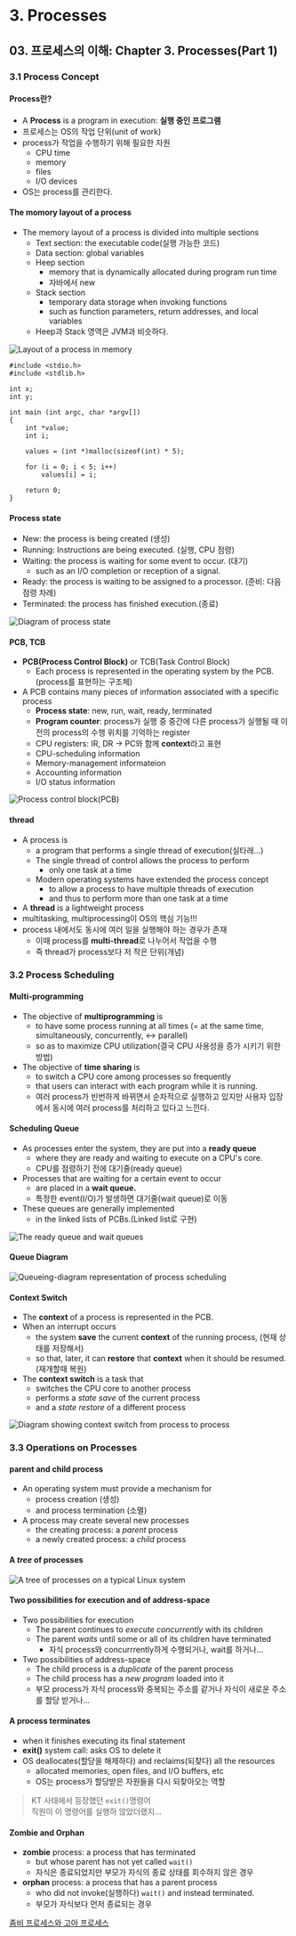 # 3. Processes

## 03. 프로세스의 이해: Chapter 3. Processes(Part 1)

### 3.1 Process Concept

#### Process란?

* A **Process** is a program in execution: **실행 중인 프로그램**
* 프로세스는 OS의 작업 단위(unit of work)
* process가 작업을 수행하기 위해 필요한 자원
    * CPU time
    * memory
    * files
    * I/O devices
* OS는 process를 관리한다.

#### The momory layout of a process

* The memory layout of a process is divided into multiple sections
    * Text section: the executable code(실행 가능한 코드)
    * Data section: global variables
    * Heep section
        * memory that is dynamically allocated during program run time
        * 자바에서 new
    * Stack section
        * temporary data storage when invoking functions
        * such as function parameters, return addresses, and local variables
    * Heep과 Stack 영역은 JVM과 비슷하다.

![Layout of a process in memory](https://i.ibb.co/q5KxDnR/bandicam-2021-10-31-18-42-00-053.jpg)

```
#include <stdio.h>
#include <stdlib.h>

int x;
int y;

int main (int argc, char *argv[])
{
    int *value;
    int i;
    
    values = (int *)malloc(sizeof(int) * 5);
    
    for (i = 0; i < 5; i++)
        values[i] = i;
    
    return 0;
}
```

#### Process state

* New: the process is being created (생성)
* Running: Instructions are being executed. (실행, CPU 점령)
* Waiting: the process is waiting for some event to occur. (대기)
    * such as an I/O completion or reception of a signal.
* Ready: the process is waiting to be assigned to a processor. (준비: 다음 점령 차례)
* Terminated: the process has finished execution.(종료)

![Diagram of process state](https://i.ibb.co/0sYNMxv/bandicam-2021-10-31-18-47-59-066.jpg)

#### PCB, TCB

* **PCB(Process Control Block)** or TCB(Task Control Block)
    * Each process is represented in the operating system by the PCB.(process를 표현하는 구조체)
* A PCB contains many pieces of information associated with a specific process
    * **Process state**: new, run, wait, ready, terminated
    * **Program counter**: process가 실행 중 중간에 다른 process가 실행될 때 이전의 process의 수행 위치를 기억하는 register
    * CPU registers: IR, DR -> PC와 함께 **context**라고 표현
    * CPU-scheduling information
    * Memory-management informateion
    * Accounting information
    * I/O status information

![Process control block(PCB)](https://i.ibb.co/zZsjzw1/bandicam-2021-10-31-18-52-22-380.jpg)

#### thread

* A process is
    * a program that performs a single thread of execution(실타래...)
    * The single thread of control allows the process to perform
        * only one task at a time
    * Modern operating systems have extended the process concept
        * to allow a process to have multiple threads of execution
        * and thus to perform more than one task at a time
* A **thread** is a lightweight process
* multitasking, multiprocessing이 OS의 핵심 기능!!!
* process 내에서도 동시에 여러 일을 실행해야 하는 경우가 존재
    * 이때 process를 **multi-thread**로 나누어서 작업을 수행
    * 즉 thread가 process보다 저 작은 단위(개념)

### 3.2 Process Scheduling

#### Multi-programming

* The objective of **multiprogramming** is
    * to have some process running at all times (= at the same time, simultaneously, concurrently, <-> parallel)
    * so as to maximize CPU utilization(결국 CPU 사용성을 증가 시키기 위한 방법)
* The objective of **time sharing** is
    * to switch a CPU core among processes so frequently
    * that users can interact with each program while it is running.
    * 여러 process가 빈번하게 바뀌면서 순차적으로 실행하고 있지만 사용자 입장에서 동시에 여러 process를 처리하고 있다고 느낀다.

#### Scheduling Queue

* As processes enter the system, they are put into a **ready queue**
    * where they are ready and waiting to execute on a CPU's core.
    * CPU를 점령하기 전에 대기줄(ready queue)
* Processes that are waiting for a certain event to occur
    * are placed in a **wait queue.**
    * 특정한 event(I/O)가 발생하면 대기줄(wait queue)로 이동
* These queues are generally implemented
    * in the linked lists of PCBs.(Linked list로 구현)

![The ready queue and wait queues](https://i.ibb.co/yXrkwpr/bandicam-2021-10-31-20-12-57-206.jpg)

#### Queue Diagram

![Queueing-diagram representation of process scheduling](https://i.ibb.co/X7qg9rT/bandicam-2021-10-31-20-14-28-153.jpg)

#### Context Switch

* The **context** of a process is represented in the PCB.
* When an interrupt occurs
    * the system **save** the current **context** of the running process, (현재 상태를 저장해서)
    * so that, later, it can **restore** that **context** when it should be resumed. (재개할때 복원)
* The **context switch** is a task that
    * switches the CPU core to another process
    * performs a _state save_ of the current process
    * and a _state restore_ of a different process

![Diagram showing context switch from process to process](https://i.ibb.co/8cN1Q5F/bandicam-2021-10-31-20-18-56-106.jpg)

### 3.3 Operations on Processes

#### parent and child process

* An operating system must provide a mechanism for
    * process creation (생성)
    * and process termination (소멸)
* A process may create several new processes
    * the creating process: a _parent_ process
    * a newly created process: a _child_ process

#### A _tree_ of processes

![A tree of processes on a typical Linux system](https://i.ibb.co/w7hz0RN/bandicam-2021-10-31-21-21-58-117.jpg)

#### Two possibilities for execution and of address-space

* Two possibilities for execution
    * The parent continues to _execute concurrently_ with its children
    * The parent _waits_ until some or all of its children have terminated
        * 자식 process와 concurrrently하게 수행되거나, wait를 하거나...
* Two possibilities of address-space
    * The child process is a _duplicate_ of the parent process
    * The child process has a _new program_ loaded into it
    * 부모 process가 자식 process와 중복되는 주소를 같거나 자식이 새로운 주소를 할당 받거나...

#### A process terminates

* when it finishes executing its final statement
* **exit()** system call: asks OS to delete it
* OS deallocates(할당을 해제하다) and reclaims(되찾다) all the resources
    * allocated memories, open files, and I/O buffers, etc
    * OS는 process가 할당받은 자원들을 다시 되찾아오는 역할

> KT 사태에서 등장했던 `exit()`명령어    
> 직원이 이 명령어를 실행하 않았더랬지...

#### Zombie and Orphan

* **zombie** process: a process that has terminated
    * but whose parent has not yet called `wait()`
    * 자식은 종료되었지만 부모가 자식의 종료 상태를 회수하지 않은 경우
* **orphan** process: a process that has a parent process
    * who did not invoke(실행하다) `wait()` and instead terminated.
    * 부모가 자식보다 먼저 종료되는 경우

[좀비 프로세스와 고아 프로세스](https://codetravel.tistory.com/31)